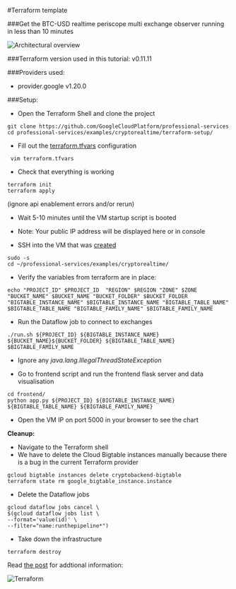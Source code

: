 #Terraform template

###Get the BTC-USD realtime periscope multi exchange observer running  in less than 10 minutes

![Architectural overview](crypto.gif)


###Terraform version used in this tutorial: v0.11.11 

###Providers used:
- provider.google v1.20.0


###Setup:
- Open the Terraform Shell and clone the project
```console 
git clone https://github.com/GoogleCloudPlatform/professional-services
cd professional-services/examples/cryptorealtime/terraform-setup/
```

- Fill out the [terraform.tfvars](terraform-setup/terraform.tfvars) configuration
```console 
 vim terraform.tfvars 
 ```

- Check that everything is working 
```console 
terraform init
terraform apply 
```
(ignore api enablement errors and/or rerun)

- Wait 5-10 minutes until the VM startup script is booted 
- Note: Your public IP address will be displayed here or in console 

- SSH into the VM that was [created](https://console.cloud.google.com/compute/instances)
```console 
sudo -s 
cd ~/professional-services/examples/cryptorealtime/
```


- Verify the variables from terraform are in place:
```console 
echo "PROJECT_ID" $PROJECT_ID  "REGION" $REGION "ZONE" $ZONE "BUCKET_NAME" $BUCKET_NAME "BUCKET_FOLDER" $BUCKET_FOLDER "BIGTABLE_INSTANCE_NAME" $BIGTABLE_INSTANCE_NAME "BIGTABLE_TABLE_NAME" $BIGTABLE_TABLE_NAME "BIGTABLE_FAMILY_NAME" $BIGTABLE_FAMILY_NAME 
```

- Run the Dataflow job to connect to exchanges
```console 
./run.sh ${PROJECT_ID} ${BIGTABLE_INSTANCE_NAME} ${BUCKET_NAME}${BUCKET_FOLDER} ${BIGTABLE_TABLE_NAME} $BIGTABLE_FAMILY_NAME
``` 
- Ignore any *java.lang.IllegalThreadStateException*


- Go to frontend script and run the frontend flask server and data visualisation
```console 
cd frontend/
python app.py ${PROJECT_ID} ${BIGTABLE_INSTANCE_NAME} ${BIGTABLE_TABLE_NAME} ${BIGTABLE_FAMILY_NAME}
```

- Open the VM IP on port 5000 in your browser to see the chart 


**Cleanup:**
- Navigate to the Terraform shell
- We have to delete the Cloud Bigtable instances manually because there is a bug in the current Terraform provider
```console 
gcloud bigtable instances delete cryptobackend-bigtable
terraform state rm google_bigtable_instance.instance
```

- Delete the Dataflow jobs
```console 
gcloud dataflow jobs cancel \
$(gcloud dataflow jobs list \
--format='value(id)' \
--filter="name:runthepipeline*")
``` 

- Take down the infrastructure 
```console 
terraform destroy
```

Read [the post](https://medium.com/p/bigtable-beam-dataflow-cryptocurrencies-gcp-terraform-java-maven-4e7873811e86/edit) for addtional information:


![Terraform](https://media.giphy.com/media/sDjIG2QtbXKta/giphy.gif)
